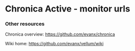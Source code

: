 
# Chronica Active - monitor urls


### Other resources

Chronica overview: https://github.com/evanx/chronica

Wiki home: https://github.com/evanx/vellum/wiki
